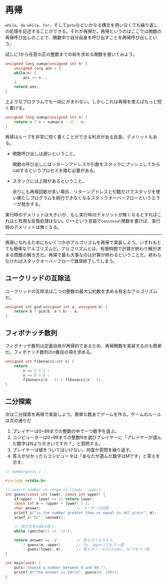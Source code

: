 # 再帰

`while`、`do-while`、`for`、そして`goto`などいかなる構文を用いなくても繰り返しの処理を記述することができる。それが再帰だ。再帰というのはここでは関数の再帰呼び出しのことで、関数中で自分自身を呼び出すことを再帰呼び出しという。

試しに1から任意の正の整数までの和を求める関数を書いてみよう。

```c
unsigned long sumup(unsigned int n) {
    unsigned long ans = 0;
    while(n) {
        ans += n--;
    }
    return ans;
}
```

上ようなプログラムでも一向にかまわない。しかしこれは再帰を使えばもっと短く書ける。

```c
unsigned long sumup(unsigned int n) {
    return n ? n + sumup(n - 1) : n;
}
```

再帰はループを非常に短く書くことができる利点がある反面、デメリットもある。

- 関数呼び出しは遅いということ。

    関数の呼び出しにはリターンアドレスや引数をスタックにプッシュしてからcallするというプロセスを踏む必要がある。

- スタックには上限があるということ。

    余りにも再帰回数が多い場合、リターンアドレスと引数だけでスタックを使い果たしプログラムを続行できなくなるスタックオーバーフローというエラーが発生する。

実行時のデメリットは大きいが、もし実行時のデメリットが無くなるとすればこれほど有用な反復処理はない。C++という言語で`consteval`関数を書けば、実行時のデメリットは無くなる。

----
再帰になれるためにもいくつかのアルゴリズムを再帰で実装しよう。いずれもとても簡単なアルゴリズムだ。アルゴリズムとは、有限時間で計算が終わり解が求まる問題の解き方だ。再帰で最も大事なのは計算が終わるということだ。終わらなければスタックオーバーフローで異常終了してしまう。

## ユークリッドの互除法

ユークリッドの互除法は二つの整数の最大公約数を求める有名なアルゴリズムだ。

```c
unsigned int gcd(unsigned int a, unsigned b) {
    return b ? gcd(b, a % b) : a;
}
```

## フィボナッチ数列

フィボナッチ数列は定義自体が再帰的であるため、再帰関数を実装するのも簡単だ。フィボナッチ数列のn番目の項を求める。

```c
unsigned int fibonacci(int n) {
    return
        n == 1 ? 1 :
        n <= 0 ? 0 :
        fibonacci(n - 1) + fibonacci(n - 2);
}
```

## 二分探索

次は二分探索を再帰で実装しよう。簡単な数あてゲームを作る。ゲームのルールは次の通りだ

1. プレイヤーは0~99までの整数の中で一つ数字を選ぶ。
2. コンピューターは0~99までの整数Nを選びプレイヤーに「プレイヤーが選んだ数字はNより大きいですか？」と質問する。
3. プレイヤーは嘘をついてはいけない。何度か質問を繰り返す。
4. 答えが分かったらコンピュータは「あなたが選んだ数字はMです」と答えを示す。

```c
// numberguess.c

#include <stdio.h>

// search number in range of [lower, upper).
int guess(const int lower, const int upper) {
    if(upper - lower <= 1) return lower;
    const int m = (upper + lower) / 2;
    char answer;                // ユーザーの回答
    printf_s("is the number greater than or equal to %d? y/n\n", m);
    scanf_s("%c", &answer);

    // 改行文字の読み捨て
    while (getchar() != '\n');

    return answer == 'y'        // 答えがイエスなら
        ? guess(m, upper)       // [m, upper)でもう一度
        : guess(lower, m);      // 答えがノーなら[lower, m)でもう一度
}

int main(void) {
    puts("choose a number between 0 and 99.");
    printf_s("the answer is %d!\n", guess(0, 100));
}

```
